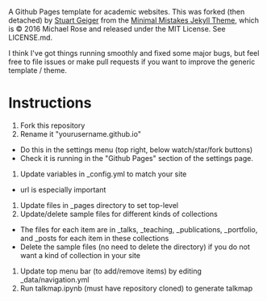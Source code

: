 A Github Pages template for academic websites. This was forked (then detached) by [Stuart Geiger](https://github.com/staeiou) from the [Minimal Mistakes Jekyll Theme](https://mmistakes.github.io/minimal-mistakes/), which is © 2016 Michael Rose and released under the MIT License. See LICENSE.md.

I think I've got things running smoothly and fixed some major bugs, but feel free to file issues or make pull requests if you want to improve the generic template / theme.

# Instructions

1. Fork this repository
1. Rename it "yourusername.github.io"
 * Do this in the settings menu (top right, below watch/star/fork buttons)
 * Check it is running in the "Github Pages" section of the settings page.
1. Update variables in _config.yml to match your site
 * url is especially important
1. Update files in _pages directory to set top-level 
1. Update/delete sample files for different kinds of collections 
 * The files for each item are in _talks, _teaching, _publications, _portfolio, and _posts for each item in these collections
 * Delete the sample files (no need to delete the directory) if you do not want a kind of collection in your site
1. Update top menu bar (to add/remove items) by editing _data/navigation.yml
1. Run talkmap.ipynb (must have repository cloned) to generate talkmap
